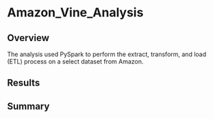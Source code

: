 # Amazon_Vine_Analysis

## Overview
The analysis used PySpark to perform the extract, transform, and load (ETL) process on a select dataset from Amazon. 

## Results

## Summary
